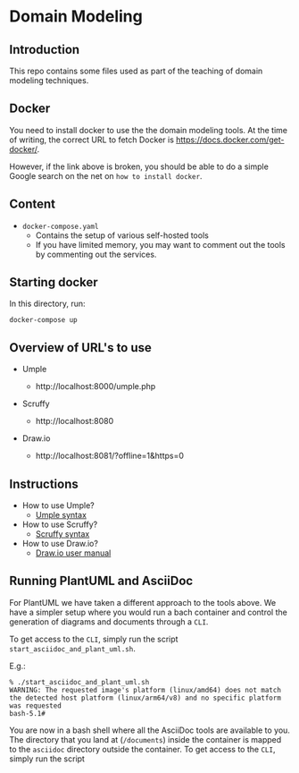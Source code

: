 # Domain Modeling

## Introduction

This repo contains some files used as part of the teaching of domain modeling techniques.

## Docker

You need to install docker to use the the domain modeling tools.
At the time of writing, the correct URL to fetch Docker is https://docs.docker.com/get-docker/.

However, if the link above is broken, you should be able to do a simple Google search on the net on `how to install docker`.

## Content

- `docker-compose.yaml`
  - Contains the setup of various self-hosted tools
  - If you have limited memory, you may want to comment out the tools by commenting out the services.

## Starting docker

In this directory, run:

```
docker-compose up
```

## Overview of URL's to use

* Umple
  * http://localhost:8000/umple.php

* Scruffy
  * http://localhost:8080

* Draw.io
  * http://localhost:8081/?offline=1&https=0

## Instructions

* How to use Umple?
  * [Umple syntax](https://cruise.umple.org/umple/GettingStarted.html)
* How to use Scruffy?
  * [Scruffy syntax](https://github.com/aivarsk/scruffy/blob/master/README.rst)
* How to use Draw.io?
  * [Draw.io user manual](https://www.diagrams.net/doc/)

## Running PlantUML and AsciiDoc

For PlantUML we have taken a different approach to the tools above.
We have a simpler setup where you would run a bach container and control the generation of diagrams and documents through a `CLI`.

To get access to the `CLI`, simply run the script `start_asciidoc_and_plant_uml.sh`.

E.g.:

```
% ./start_asciidoc_and_plant_uml.sh
WARNING: The requested image's platform (linux/amd64) does not match the detected host platform (linux/arm64/v8) and no specific platform was requested
bash-5.1#
```

You are now in a bash shell where all the AsciiDoc tools are available to you. 
The directory that you land at (`/documents`) inside the container is mapped to the `asciidoc` directory outside the container. 
To get access to the `CLI`, simply run the script
